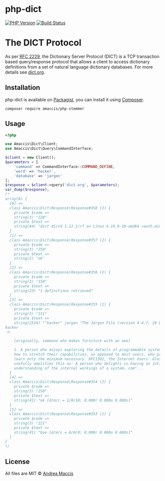 # php-dict

[![PHP Version](https://img.shields.io/badge/php-%5E7.4-blue.svg)](https://img.shields.io/badge/php-%5E7.4-blue.svg)
[![Build Status](https://travis-ci.org/amaccis/php-dict.svg?branch=master)](https://travis-ci.org/amaccis/php-dict)

# The DICT Protocol

As per [RFC 2229](https://www.ietf.org/rfc/rfc2229.txt), the Dictionary Server Protocol (DICT) is a TCP transaction based query/response protocol that allows a client to access dictionary definitions from a set of natural language dictionary databases. For more details see [dict.org](http://www.dict.org/w/). 

## Installation

php-dict is available on [Packagist](http://packagist.org/packages/amaccis/php-dict), 
you can install it using [Composer](http://getcomposer.org).

```shell
composer require amaccis/php-stemmer
```

## Usage

```php
<?php

use Amaccis\Dict\Client;
use Amaccis\Dict\Query\CommandInterface;

$client = new Client();
$parameters = [
    'command' => CommandInterface::COMMAND_DEFINE,
    'word' => 'hacker',
    'database' => 'jargon'
];
$response = $client->query('dict.org', $parameters);
var_dump($response);
/*
array(6) {
  [0] =>
  class Amaccis\Dict\Response\Response#358 (2) {
    private $code =>
    string(3) "220"
    private $text =>
    string(84) "dict dictd 1.12.1/rf on Linux 4.19.0-10-amd64 <auth.mime> <534.2367.1605732508@dict>"
  }
  [1] =>
  class Amaccis\Dict\Response\Response#357 (2) {
    private $code =>
    string(3) "250"
    private $text =>
    string(2) "ok"
  }
  [2] =>
  class Amaccis\Dict\Response\Response#356 (2) {
    private $code =>
    string(3) "150"
    private $text =>
    string(23) "1 definitions retrieved"
  }
  [3] =>
  class Amaccis\Dict\Response\Response#355 (2) {
    private $code =>
    string(3) "151"
    private $text =>
    string(2516) ""hacker" jargon "The Jargon File (version 4.4.7, 29 Dec 2003)"
hacker
 n.

    [originally, someone who makes furniture with an axe]

    1. A person who enjoys exploring the details of programmable systems and
    how to stretch their capabilities, as opposed to most users, who prefer to
    learn only the minimum necessary. RFC1392, the Internet Users' Glossary,
    usefully amplifies this as: A person who delights in having an intimate
    understanding of the internal workings of a system, com"...
  }
  [4] =>
  class Amaccis\Dict\Response\Response#354 (2) {
    private $code =>
    string(3) "250"
    private $text =>
    string(41) "ok [d/m/c = 1/0/10; 0.000r 0.000u 0.000s]"
  }
  [5] =>
  class Amaccis\Dict\Response\Response#353 (2) {
    private $code =>
    string(3) "221"
    private $text =>
    string(41) "bye [d/m/c = 0/0/0; 0.000r 0.000u 0.000s]"
  }
}
*/
```

## License
All files are MIT &copy; [Andrea Maccis](https://twitter.com/andreamaccis)